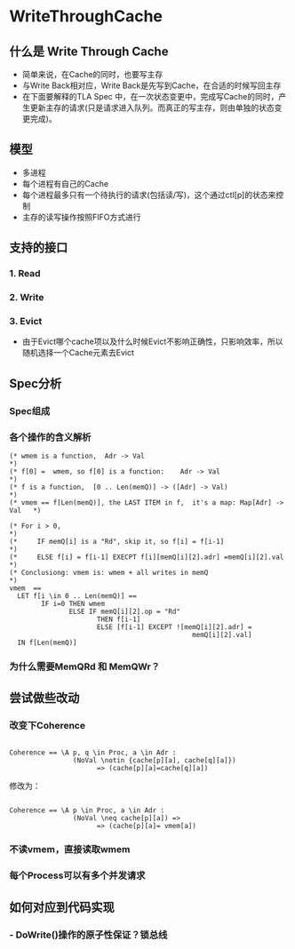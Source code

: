 # WriteThroughCache

## 什么是 Write Through Cache

- 简单来说，在Cache的同时，也要写主存
- 与Write Back相对应，Write Back是先写到Cache，在合适的时候写回主存
- 在下面要解释的TLA Spec 中，在一次状态变更中，完成写Cache的同时，产生更新主存的请求(只是请求进入队列。而真正的写主存，则由单独的状态变更完成)。

## 模型

- 多进程
- 每个进程有自己的Cache
- 每个进程最多只有一个待执行的请求(包括读/写)，这个通过ctl[p]的状态来控制
- 主存的读写操作按照FIFO方式进行



## 支持的接口

### 1. Read

### 2. Write

### 3. Evict

- 由于Evict哪个cache项以及什么时候Evict不影响正确性，只影响效率，所以随机选择一个Cache元素去Evict 

  



## Spec分析

### Spec组成

### 各个操作的含义解析

```tla
(* wmem is a function,  Adr -> Val                                          *)
(* f[0] =  wmem, so f[0] is a function:    Adr -> Val                       *)
(* f is a function,  [0 .. Len(memQ)] -> ([Adr] -> Val)                     *)
(* vmem == f[Len(memQ)], the LAST ITEM in f,  it's a map: Map[Adr] -> Val   *)

(* For i > 0,                                                               *)
(*     IF memQ[i] is a "Rd", skip it, so f[i] = f[i-1]                      *)
(*     ELSE f[i] = f[i-1] EXECPT f[i][memQ[i][2].adr] =memQ[i][2].val       *)
(* Conclusiong: vmem is: wmem + all writes in memQ                          *)
vmem  ==  
  LET f[i \in 0 .. Len(memQ)] == 
        IF i=0 THEN wmem
               ELSE IF memQ[i][2].op = "Rd"
                      THEN f[i-1]
                      ELSE [f[i-1] EXCEPT ![memQ[i][2].adr] =
                                              memQ[i][2].val]
  IN f[Len(memQ)] 
```



### 为什么需要MemQRd 和 MemQWr？




## 

## 尝试做些改动

### 改变下Coherence



```tla

Coherence == \A p, q \in Proc, a \in Adr : 
                (NoVal \notin {cache[p][a], cache[q][a]})
                      => (cache[p][a]=cache[q][a]) 

```

修改为：

```tla

Coherence == \A p \in Proc, a \in Adr : 
                (NoVal \neq cache[p][a]) =>
                      => (cache[p][a]= vmem[a]) 
```





### 不读vmem，直接读取wmem

### 每个Process可以有多个并发请求



## 如何对应到代码实现

### - DoWrite()操作的原子性保证？锁总线



